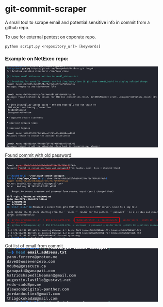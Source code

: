 # git-commit-scraper

A small tool to scrape email and potential sensitive info in commit from a github repo.

To use for external pentest on coporate repo.

```
python script.py <repository_url> [keywords]
```


### Example on NetExec repo:

![](screen/cmd-example.png)

Found commit with old password
![](screen/info-commit.png)

Got list of email from commit
![](screen/email.png)